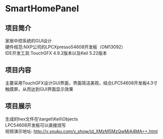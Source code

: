 # SmartHomePanel
## 项目简介
家居中控系统的GUI设计  
硬件规范:NXP公司的LPCXpresso54608开发板（OM13092）  
IDE开发工具:TouchGFX 4.9.2版本以及Keil 5.22版本
## 项目内容
主要采用TouchGFX设计GUI界面，界面简洁美观，结合LPC54608开发板4.3寸触摸屏，从而达到GUI界面显示效果
## 项目展示
生成的hex文件在\target\Keil\Objects  
LPC54608开发板可以直接烧写  
视频演示地址:
http://v.youku.com/v_show/id_XMzM5MzQwMjA4MA==.html
